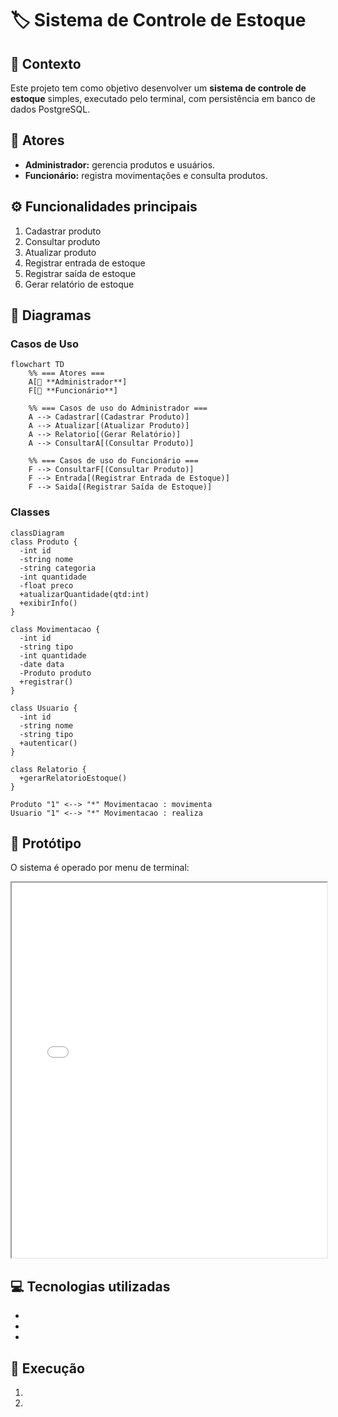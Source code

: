 # 🏷️ Sistema de Controle de Estoque

## 📘 Contexto
Este projeto tem como objetivo desenvolver um **sistema de controle de estoque** simples, executado pelo terminal, com persistência em banco de dados PostgreSQL.

## 👥 Atores
- **Administrador:** gerencia produtos e usuários.
- **Funcionário:** registra movimentações e consulta produtos.

## ⚙️ Funcionalidades principais
1. Cadastrar produto  
2. Consultar produto  
3. Atualizar produto  
4. Registrar entrada de estoque  
5. Registrar saída de estoque  
6. Gerar relatório de estoque  

## 🧩 Diagramas
### Casos de Uso
```mermaid
flowchart TD
    %% === Atores ===
    A[👤 **Administrador**]
    F[👤 **Funcionário**]

    %% === Casos de uso do Administrador ===
    A --> Cadastrar[(Cadastrar Produto)]
    A --> Atualizar[(Atualizar Produto)]
    A --> Relatorio[(Gerar Relatório)]
    A --> ConsultarA[(Consultar Produto)]

    %% === Casos de uso do Funcionário ===
    F --> ConsultarF[(Consultar Produto)]
    F --> Entrada[(Registrar Entrada de Estoque)]
    F --> Saida[(Registrar Saída de Estoque)]
```

### Classes
```mermaid
classDiagram
class Produto {
  -int id
  -string nome
  -string categoria
  -int quantidade
  -float preco
  +atualizarQuantidade(qtd:int)
  +exibirInfo()
}

class Movimentacao {
  -int id
  -string tipo
  -int quantidade
  -date data
  -Produto produto
  +registrar()
}

class Usuario {
  -int id
  -string nome
  -string tipo
  +autenticar()
}

class Relatorio {
  +gerarRelatorioEstoque()
}

Produto "1" <--> "*" Movimentacao : movimenta
Usuario "1" <--> "*" Movimentacao : realiza
```

## 🧱 Protótipo
O sistema é operado por menu de terminal:


<iframe src="./desing/Prototipo.pdf" width="100%" height="600px">
</iframe>


## 💻 Tecnologias utilizadas
- 
-   
-  

## 🚀 Execução
1. 
2. 

